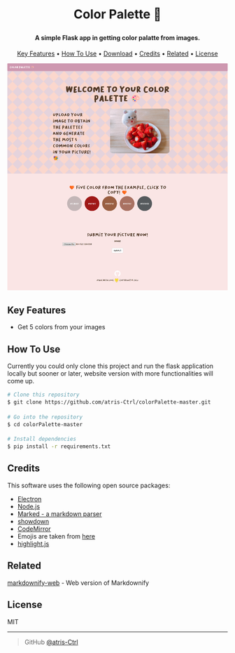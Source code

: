 
<h1 align="center">

Color Palette 🎨
  <br>
</h1>

<h4 align="center">A simple Flask app in getting color palatte from images.</h4>

<p align="center">

</p>

<p align="center">
  <a href="#key-features">Key Features</a> •
  <a href="#how-to-use">How To Use</a> •
  <a href="#download">Download</a> •
  <a href="#credits">Credits</a> •
  <a href="#related">Related</a> •
  <a href="#license">License</a>
</p>

![screenshot](images/screencapture-127-0-0-1-5000-2023-08-16-10_17_40.png)

## Key Features

* Get 5 colors from your images


## How To Use
Currently you could only clone this project and run the flask application locally but sooner or later, 
website version with more functionalities will come up.
```bash
# Clone this repository
$ git clone https://github.com/atris-Ctrl/colorPalette-master.git

# Go into the repository
$ cd colorPalette-master

# Install dependencies
$ pip install -r requirements.txt
```



## Credits

This software uses the following open source packages:

- [Electron](http://electron.atom.io/)
- [Node.js](https://nodejs.org/)
- [Marked - a markdown parser](https://github.com/chjj/marked)
- [showdown](http://showdownjs.github.io/showdown/)
- [CodeMirror](http://codemirror.net/)
- Emojis are taken from [here](https://github.com/arvida/emoji-cheat-sheet.com)
- [highlight.js](https://highlightjs.org/)

## Related

[markdownify-web](https://github.com/amitmerchant1990/markdownify-web) - Web version of Markdownify



## License

MIT

---

> GitHub [@atris-Ctrl](https://github.com/amitmerchant1990)
